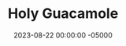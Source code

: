 ---
layout: post
title:  "Holy Guacamole"
date:   2023-08-22 00:00:00 -05000
categories: 
- Recipes
- Savory Sauces
permalink: /recipes/guacamole
image: /assets/Food/Savory Sauces/Guac/guac-cover.jpg
ing: guac-ing
facts: guac-facts
Prep: 10
Rest: 
Cook: 
Source1: https://www.purelykaylie.com/best-guacamole-recipe/#tasty-recipes-13542-jump-target
Source2: 
tags: 
- guac
- mexican
- chili powder
- avocado
- mashed avocado
- avocado toast
- taco
- fajita
- wrap
- salad
- bowl
- onion
- tomato
- cilantro
- garlic
Description: This guac looks a little more brown than normal, but that's because I added some extra spices to make it taste like more than just avocado. Guacamole with more taco flavors is easily a win in my book, but feel free to leave them out to reserve its green color. 1 serving is about 2 tbsp, or 28 g.
Instructions: 
- Add ripe avocados to a large bowl. Using a fork, mash until nearly smooth.<br><br>

- Cut your onion and tomato into a fine dice.  Add onion, tomato, lime, garlic, cilantro, and salt the bowl and mix<br><br>
- <center><img src="/assets/Food/Savory Sauces/Guac/guac-2.jpg" alt="" class="instruction-image"></center><br>

- Optionally add some spices (paprika, chili powder, and black pepper). It will taste much better, but the guac will lose its green color.  Serve on the side of <a href="taco">Sauteed Taco Meat and Fajita Veggies</a>
---